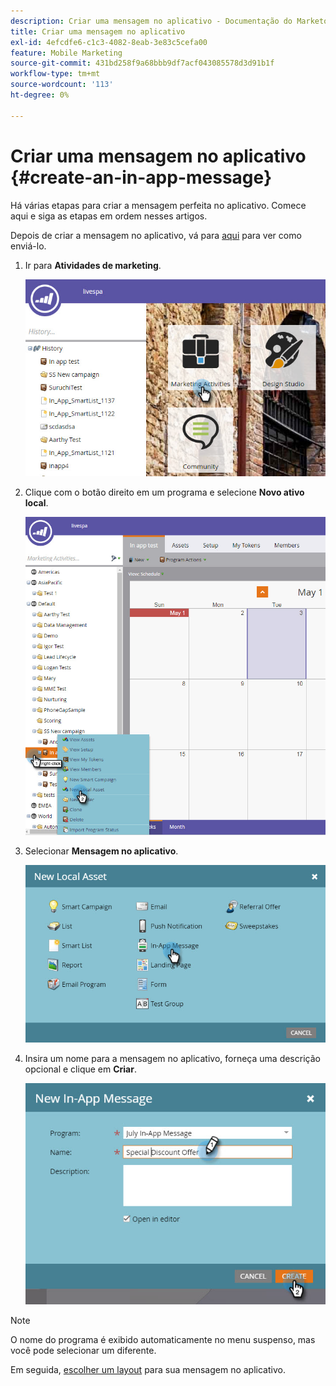 ```yaml
---
description: Criar uma mensagem no aplicativo - Documentação do Marketo - Documentação do produto
title: Criar uma mensagem no aplicativo
exl-id: 4efcdfe6-c1c3-4082-8eab-3e83c5cefa00
feature: Mobile Marketing
source-git-commit: 431bd258f9a68bbb9df7acf043085578d3d91b1f
workflow-type: tm+mt
source-wordcount: '113'
ht-degree: 0%

---
```


# Criar uma mensagem no aplicativo {#create-an-in-app-message}

Há várias etapas para criar a mensagem perfeita no aplicativo. Comece aqui e siga as etapas em ordem nesses artigos.

Depois de criar a mensagem no aplicativo, vá para [aqui](/help/marketo/product-docs/mobile-marketing/in-app-messages/sending-your-in-app-message/send-your-in-app-message.md) para ver como enviá-lo.

1. Ir para **Atividades de marketing**.

   ![Imagem um](/help/marketo/product-docs/mobile-marketing/in-app-messages/creating-in-app-messages/assets/create-an-in-app-message-1.png)

1. Clique com o botão direito em um programa e selecione **Novo ativo local**.

   ![Imagem dois](/help/marketo/product-docs/mobile-marketing/in-app-messages/creating-in-app-messages/assets/create-an-in-app-message-2.png)

1. Selecionar **Mensagem no aplicativo**.

   ![Imagem três](/help/marketo/product-docs/mobile-marketing/in-app-messages/creating-in-app-messages/assets/create-an-in-app-message-3.png)

1. Insira um nome para a mensagem no aplicativo, forneça uma descrição opcional e clique em **Criar**.

   ![Imagem quatro](/help/marketo/product-docs/mobile-marketing/in-app-messages/creating-in-app-messages/assets/create-an-in-app-message-4.png)

>[!NOTE]
>
>O nome do programa é exibido automaticamente no menu suspenso, mas você pode selecionar um diferente.

Em seguida, [escolher um layout](/help/marketo/product-docs/mobile-marketing/in-app-messages/creating-in-app-messages/choose-a-layout-for-your-in-app-message.md) para sua mensagem no aplicativo.
